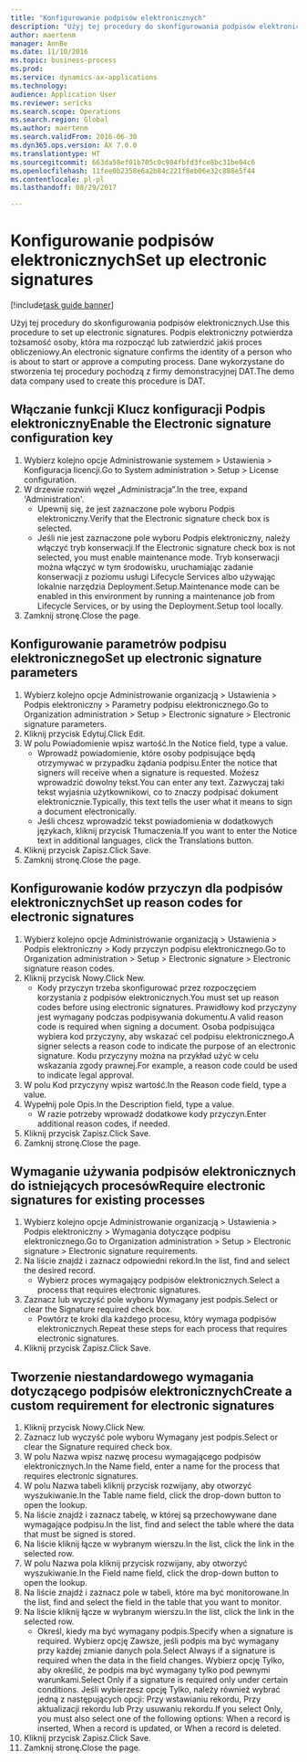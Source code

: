 ```yaml
--- 
title: "Konfigurowanie podpisów elektronicznych"
description: "Użyj tej procedury do skonfigurowania podpisów elektronicznych."
author: maertenm
manager: AnnBe
ms.date: 11/10/2016
ms.topic: business-process
ms.prod: 
ms.service: dynamics-ax-applications
ms.technology: 
audience: Application User
ms.reviewer: sericks
ms.search.scope: Operations
ms.search.region: Global
ms.author: maertenm
ms.search.validFrom: 2016-06-30
ms.dyn365.ops.version: AX 7.0.0
ms.translationtype: HT
ms.sourcegitcommit: 663da58ef01b705c0c984fbfd3fce8bc31be04c6
ms.openlocfilehash: 11fee0b2358e6a2b84c221f8eb06e32c888e5f44
ms.contentlocale: pl-pl
ms.lasthandoff: 08/29/2017

---
```

# <a name="set-up-electronic-signatures"></a><span data-ttu-id="1b30c-103">Konfigurowanie podpisów elektronicznych</span><span class="sxs-lookup"><span data-stu-id="1b30c-103">Set up electronic signatures</span></span>

[!include[task guide banner](../../includes/task-guide-banner.md)]

<span data-ttu-id="1b30c-104">Użyj tej procedury do skonfigurowania podpisów elektronicznych.</span><span class="sxs-lookup"><span data-stu-id="1b30c-104">Use this procedure to set up electronic signatures.</span></span> <span data-ttu-id="1b30c-105">Podpis elektroniczny potwierdza tożsamość osoby, która ma rozpocząć lub zatwierdzić jakiś proces obliczeniowy.</span><span class="sxs-lookup"><span data-stu-id="1b30c-105">An electronic signature confirms the identity of a person who is about to start or approve a computing process.</span></span> <span data-ttu-id="1b30c-106">Dane wykorzystane do stworzenia tej procedury pochodzą z firmy demonstracyjnej DAT.</span><span class="sxs-lookup"><span data-stu-id="1b30c-106">The demo data company used to create this procedure is DAT.</span></span>


## <a name="enable-the-electronic-signature-configuration-key"></a><span data-ttu-id="1b30c-107">Włączanie funkcji Klucz konfiguracji Podpis elektroniczny</span><span class="sxs-lookup"><span data-stu-id="1b30c-107">Enable the Electronic signature configuration key</span></span>
1. <span data-ttu-id="1b30c-108">Wybierz kolejno opcje Administrowanie systemem > Ustawienia > Konfiguracja licencji.</span><span class="sxs-lookup"><span data-stu-id="1b30c-108">Go to System administration > Setup > License configuration.</span></span>
2. <span data-ttu-id="1b30c-109">W drzewie rozwiń węzeł „Administracja”.</span><span class="sxs-lookup"><span data-stu-id="1b30c-109">In the tree, expand 'Administration'.</span></span>
    * <span data-ttu-id="1b30c-110">Upewnij się, że jest zaznaczone pole wyboru Podpis elektroniczny.</span><span class="sxs-lookup"><span data-stu-id="1b30c-110">Verify that the Electronic signature check box is selected.</span></span>  
    * <span data-ttu-id="1b30c-111">Jeśli nie jest zaznaczone pole wyboru Podpis elektroniczny, należy włączyć tryb konserwacji.</span><span class="sxs-lookup"><span data-stu-id="1b30c-111">If the Electronic signature check box is not selected, you must enable maintenance mode.</span></span> <span data-ttu-id="1b30c-112">Tryb konserwacji można włączyć w tym środowisku, uruchamiając zadanie konserwacji z poziomu usługi Lifecycle Services albo używając lokalnie narzędzia Deployment.Setup.</span><span class="sxs-lookup"><span data-stu-id="1b30c-112">Maintenance mode can be enabled in this environment by running a maintenance job from Lifecycle Services, or by using the Deployment.Setup tool locally.</span></span>  
3. <span data-ttu-id="1b30c-113">Zamknij stronę.</span><span class="sxs-lookup"><span data-stu-id="1b30c-113">Close the page.</span></span>

## <a name="set-up-electronic-signature-parameters"></a><span data-ttu-id="1b30c-114">Konfigurowanie parametrów podpisu elektronicznego</span><span class="sxs-lookup"><span data-stu-id="1b30c-114">Set up electronic signature parameters</span></span>
1. <span data-ttu-id="1b30c-115">Wybierz kolejno opcje Administrowanie organizacją > Ustawienia > Podpis elektroniczny > Parametry podpisu elektronicznego.</span><span class="sxs-lookup"><span data-stu-id="1b30c-115">Go to Organization administration > Setup > Electronic signature > Electronic signature parameters.</span></span>
2. <span data-ttu-id="1b30c-116">Kliknij przycisk Edytuj.</span><span class="sxs-lookup"><span data-stu-id="1b30c-116">Click Edit.</span></span>
3. <span data-ttu-id="1b30c-117">W polu Powiadomienie wpisz wartość.</span><span class="sxs-lookup"><span data-stu-id="1b30c-117">In the Notice field, type a value.</span></span>
    * <span data-ttu-id="1b30c-118">Wprowadź powiadomienie, które osoby podpisujące będą otrzymywać w przypadku żądania podpisu.</span><span class="sxs-lookup"><span data-stu-id="1b30c-118">Enter the notice that signers will receive when a signature is requested.</span></span> <span data-ttu-id="1b30c-119">Możesz wprowadzić dowolny tekst.</span><span class="sxs-lookup"><span data-stu-id="1b30c-119">You can enter any text.</span></span> <span data-ttu-id="1b30c-120">Zazwyczaj taki tekst wyjaśnia użytkownikowi, co to znaczy podpisać dokument elektronicznie.</span><span class="sxs-lookup"><span data-stu-id="1b30c-120">Typically, this text tells the user what it means to sign a document electronically.</span></span>  
    * <span data-ttu-id="1b30c-121">Jeśli chcesz wprowadzić tekst powiadomienia w dodatkowych językach, kliknij przycisk Tłumaczenia.</span><span class="sxs-lookup"><span data-stu-id="1b30c-121">If you want to enter the Notice text in additional languages, click the Translations button.</span></span>  
4. <span data-ttu-id="1b30c-122">Kliknij przycisk Zapisz.</span><span class="sxs-lookup"><span data-stu-id="1b30c-122">Click Save.</span></span>
5. <span data-ttu-id="1b30c-123">Zamknij stronę.</span><span class="sxs-lookup"><span data-stu-id="1b30c-123">Close the page.</span></span>

## <a name="set-up-reason-codes-for-electronic-signatures"></a><span data-ttu-id="1b30c-124">Konfigurowanie kodów przyczyn dla podpisów elektronicznych</span><span class="sxs-lookup"><span data-stu-id="1b30c-124">Set up reason codes for electronic signatures</span></span>
1. <span data-ttu-id="1b30c-125">Wybierz kolejno opcje Administrowanie organizacją > Ustawienia > Podpis elektroniczny > Kody przyczyn podpisu elektronicznego.</span><span class="sxs-lookup"><span data-stu-id="1b30c-125">Go to Organization administration > Setup > Electronic signature > Electronic signature reason codes.</span></span>
2. <span data-ttu-id="1b30c-126">Kliknij przycisk Nowy.</span><span class="sxs-lookup"><span data-stu-id="1b30c-126">Click New.</span></span>
    * <span data-ttu-id="1b30c-127">Kody przyczyn trzeba skonfigurować przez rozpoczęciem korzystania z podpisów elektronicznych.</span><span class="sxs-lookup"><span data-stu-id="1b30c-127">You must set up reason codes before using electronic signatures.</span></span> <span data-ttu-id="1b30c-128">Prawidłowy kod przyczyny jest wymagany podczas podpisywania dokumentu.</span><span class="sxs-lookup"><span data-stu-id="1b30c-128">A valid reason code is required when signing a document.</span></span>     <span data-ttu-id="1b30c-129">Osoba podpisująca wybiera kod przyczyny, aby wskazać cel podpisu elektronicznego.</span><span class="sxs-lookup"><span data-stu-id="1b30c-129">A signer selects a reason code to indicate the purpose of an electronic signature.</span></span> <span data-ttu-id="1b30c-130">Kodu przyczyny można na przykład użyć w celu wskazania zgody prawnej.</span><span class="sxs-lookup"><span data-stu-id="1b30c-130">For example, a reason code could be used to indicate legal approval.</span></span>  
3. <span data-ttu-id="1b30c-131">W polu Kod przyczyny wpisz wartość.</span><span class="sxs-lookup"><span data-stu-id="1b30c-131">In the Reason code field, type a value.</span></span>
4. <span data-ttu-id="1b30c-132">Wypełnij pole Opis.</span><span class="sxs-lookup"><span data-stu-id="1b30c-132">In the Description field, type a value.</span></span>
    * <span data-ttu-id="1b30c-133">W razie potrzeby wprowadź dodatkowe kody przyczyn.</span><span class="sxs-lookup"><span data-stu-id="1b30c-133">Enter additional reason codes, if needed.</span></span>  
5. <span data-ttu-id="1b30c-134">Kliknij przycisk Zapisz.</span><span class="sxs-lookup"><span data-stu-id="1b30c-134">Click Save.</span></span>
6. <span data-ttu-id="1b30c-135">Zamknij stronę.</span><span class="sxs-lookup"><span data-stu-id="1b30c-135">Close the page.</span></span>

## <a name="require-electronic-signatures-for-existing-processes"></a><span data-ttu-id="1b30c-136">Wymaganie używania podpisów elektronicznych do istniejących procesów</span><span class="sxs-lookup"><span data-stu-id="1b30c-136">Require electronic signatures for existing processes</span></span>
1. <span data-ttu-id="1b30c-137">Wybierz kolejno opcje Administrowanie organizacją > Ustawienia > Podpis elektroniczny > Wymagania dotyczące podpisu elektronicznego.</span><span class="sxs-lookup"><span data-stu-id="1b30c-137">Go to Organization administration > Setup > Electronic signature > Electronic signature requirements.</span></span>
2. <span data-ttu-id="1b30c-138">Na liście znajdź i zaznacz odpowiedni rekord.</span><span class="sxs-lookup"><span data-stu-id="1b30c-138">In the list, find and select the desired record.</span></span>
    * <span data-ttu-id="1b30c-139">Wybierz proces wymagający podpisów elektronicznych.</span><span class="sxs-lookup"><span data-stu-id="1b30c-139">Select a process that requires electronic signatures.</span></span>  
3. <span data-ttu-id="1b30c-140">Zaznacz lub wyczyść pole wyboru Wymagany jest podpis.</span><span class="sxs-lookup"><span data-stu-id="1b30c-140">Select or clear the Signature required check box.</span></span>
    * <span data-ttu-id="1b30c-141">Powtórz te kroki dla każdego procesu, który wymaga podpisów elektronicznych.</span><span class="sxs-lookup"><span data-stu-id="1b30c-141">Repeat these steps for each process that requires electronic signatures.</span></span>  
4. <span data-ttu-id="1b30c-142">Kliknij przycisk Zapisz.</span><span class="sxs-lookup"><span data-stu-id="1b30c-142">Click Save.</span></span>

## <a name="create-a-custom-requirement-for-electronic-signatures"></a><span data-ttu-id="1b30c-143">Tworzenie niestandardowego wymagania dotyczącego podpisów elektronicznych</span><span class="sxs-lookup"><span data-stu-id="1b30c-143">Create a custom requirement for electronic signatures</span></span>
1. <span data-ttu-id="1b30c-144">Kliknij przycisk Nowy.</span><span class="sxs-lookup"><span data-stu-id="1b30c-144">Click New.</span></span>
2. <span data-ttu-id="1b30c-145">Zaznacz lub wyczyść pole wyboru Wymagany jest podpis.</span><span class="sxs-lookup"><span data-stu-id="1b30c-145">Select or clear the Signature required check box.</span></span>
3. <span data-ttu-id="1b30c-146">W polu Nazwa wpisz nazwę procesu wymagającego podpisów elektronicznych.</span><span class="sxs-lookup"><span data-stu-id="1b30c-146">In the Name field, enter a name for the process that requires electronic signatures.</span></span>
4. <span data-ttu-id="1b30c-147">W polu Nazwa tabeli kliknij przycisk rozwijany, aby otworzyć wyszukiwanie.</span><span class="sxs-lookup"><span data-stu-id="1b30c-147">In the Table name field, click the drop-down button to open the lookup.</span></span>
5. <span data-ttu-id="1b30c-148">Na liście znajdź i zaznacz tabelę, w której są przechowywane dane wymagające podpisu.</span><span class="sxs-lookup"><span data-stu-id="1b30c-148">In the list, find and select the table where the data that must be signed is stored.</span></span>
6. <span data-ttu-id="1b30c-149">Na liście kliknij łącze w wybranym wierszu.</span><span class="sxs-lookup"><span data-stu-id="1b30c-149">In the list, click the link in the selected row.</span></span>
7. <span data-ttu-id="1b30c-150">W polu Nazwa pola kliknij przycisk rozwijany, aby otworzyć wyszukiwanie.</span><span class="sxs-lookup"><span data-stu-id="1b30c-150">In the Field name field, click the drop-down button to open the lookup.</span></span>
8. <span data-ttu-id="1b30c-151">Na liście znajdź i zaznacz pole w tabeli, które ma być monitorowane.</span><span class="sxs-lookup"><span data-stu-id="1b30c-151">In the list, find and select the field in the table that you want to monitor.</span></span>
9. <span data-ttu-id="1b30c-152">Na liście kliknij łącze w wybranym wierszu.</span><span class="sxs-lookup"><span data-stu-id="1b30c-152">In the list, click the link in the selected row.</span></span>
    * <span data-ttu-id="1b30c-153">Określ, kiedy ma być wymagany podpis.</span><span class="sxs-lookup"><span data-stu-id="1b30c-153">Specify when a signature is required.</span></span>     <span data-ttu-id="1b30c-154">Wybierz opcję Zawsze, jeśli podpis ma być wymagany przy każdej zmianie danych pola.</span><span class="sxs-lookup"><span data-stu-id="1b30c-154">Select Always if a signature is required when the data in the field changes.</span></span>     <span data-ttu-id="1b30c-155">Wybierz opcję Tylko, aby określić, że podpis ma być wymagany tylko pod pewnymi warunkami.</span><span class="sxs-lookup"><span data-stu-id="1b30c-155">Select Only if a signature is required only under certain conditions.</span></span> <span data-ttu-id="1b30c-156">Jeśli wybierzesz opcję Tylko, należy również wybrać jedną z następujących opcji: Przy wstawianiu rekordu, Przy aktualizacji rekordu lub Przy usuwaniu rekordu.</span><span class="sxs-lookup"><span data-stu-id="1b30c-156">If you select Only, you must also select one of the following options: When a record is inserted, When a record is updated, or When a record is deleted.</span></span>  
10. <span data-ttu-id="1b30c-157">Kliknij przycisk Zapisz.</span><span class="sxs-lookup"><span data-stu-id="1b30c-157">Click Save.</span></span>
11. <span data-ttu-id="1b30c-158">Zamknij stronę.</span><span class="sxs-lookup"><span data-stu-id="1b30c-158">Close the page.</span></span>


